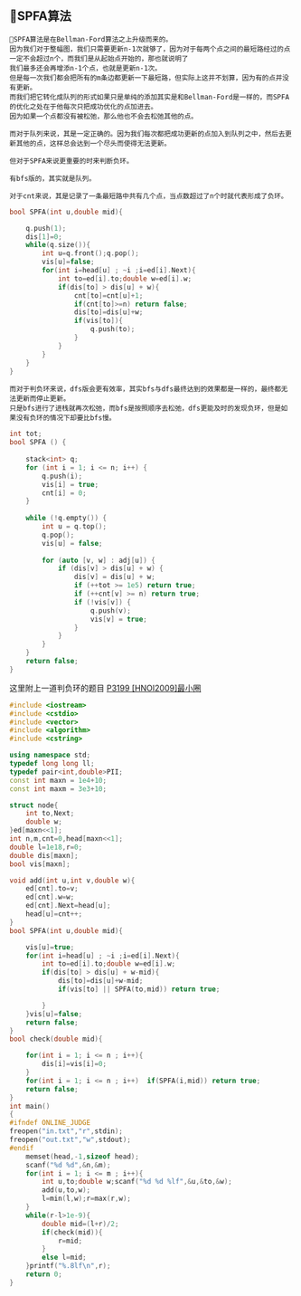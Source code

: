## 🏁SPFA算法

    🥂SPFA算法是在Bellman-Ford算法之上升级而来的。
    因为我们对于整幅图，我们只需要更新n-1次就够了，因为对于每两个点之间的最短路经过的点一定不会超过n个，而我们是从起始点开始的，那也就说明了
    我们最多还会再增添n-1个点，也就是更新n-1次。
    但是每一次我们都会把所有的m条边都更新一下最短路，但实际上这并不划算，因为有的点并没有更新。
    而我们把它转化成队列的形式如果只是单纯的添加其实是和Bellman-Ford是一样的，而SPFA的优化之处在于他每次只把成功优化的点加进去。
    因为如果一个点都没有被松弛，那么他也不会去松弛其他的点。
    
    而对于队列来说，其是一定正确的。因为我们每次都把成功更新的点加入到队列之中，然后去更新其他的点，这样总会达到一个尽头而使得无法更新。
    
    但对于SPFA来说更重要的时来判断负环。
    
    有bfs版的，其实就是队列。
    
    对于cnt来说，其是记录了一条最短路中共有几个点，当点数超过了n个时就代表形成了负环。
    
```C++
bool SPFA(int u,double mid){

    q.push(1);
    dis[1]=0;
    while(q.size()){
        int u=q.front();q.pop();
        vis[u]=false;
        for(int i=head[u] ; ~i ;i=ed[i].Next){
            int to=ed[i].to;double w=ed[i].w;
            if(dis[to] > dis[u] + w){
                cnt[to]=cnt[u]+1;
                if(cnt[to]>=n) return false;
                dis[to]=dis[u]+w;
                if(vis[to]){
                    q.push(to);
                }
            }
        }
    }
}
```

    而对于判负环来说，dfs版会更有效率，其实bfs与dfs最终达到的效果都是一样的，最终都无法更新而停止更新。
    只是bfs进行了进栈就再次松弛，而bfs是按照顺序去松弛，dfs更能及时的发现负环，但是如果没有负环的情况下却要比bfs慢。
```C++
int tot;
bool SPFA () {
	
	stack<int> q;
	for (int i = 1; i <= n; i++) {
		q.push(i);
		vis[i] = true;
		cnt[i] = 0;
	}
	
	while (!q.empty()) {
		int u = q.top();
		q.pop();
		vis[u] = false;
		
		for (auto [v, w] : adj[u]) {
			if (dis[v] > dis[u] + w) {
				dis[v] = dis[u] + w;
				if (++tot >= 1e5) return true; 
				if (++cnt[v] >= n) return true;
				if (!vis[v]) {
					q.push(v);
					vis[v] = true;
				}
			}
		}
	}
	return false;
}
```

这里附上一道判负环的题目
[P3199 [HNOI2009]最小圈](https://www.luogu.com.cn/problem/P3199)

```C++
#include <iostream>
#include <cstdio>
#include <vector>
#include <algorithm>
#include <cstring>

using namespace std;
typedef long long ll;
typedef pair<int,double>PII;
const int maxn = 1e4+10;
const int maxm = 3e3+10;

struct node{
    int to,Next;
    double w;
}ed[maxn<<1];
int n,m,cnt=0,head[maxn<<1];
double l=1e18,r=0;
double dis[maxn];
bool vis[maxn];

void add(int u,int v,double w){
    ed[cnt].to=v;
    ed[cnt].w=w;
    ed[cnt].Next=head[u];
    head[u]=cnt++;
}
bool SPFA(int u,double mid){

    vis[u]=true;
    for(int i=head[u] ; ~i ;i=ed[i].Next){
        int to=ed[i].to;double w=ed[i].w;
        if(dis[to] > dis[u] + w-mid){
            dis[to]=dis[u]+w-mid;
            if(vis[to] || SPFA(to,mid)) return true;

        }
    }vis[u]=false;
    return false;
}
bool check(double mid){

    for(int i = 1; i <= n ; i++){
        dis[i]=vis[i]=0;
    }
    for(int i = 1; i <= n ; i++)  if(SPFA(i,mid)) return true;
    return false;
}
int main()
{   
#ifndef ONLINE_JUDGE
freopen("in.txt","r",stdin);
freopen("out.txt","w",stdout);
#endif
    memset(head,-1,sizeof head);
    scanf("%d %d",&n,&m);
    for(int i = 1; i <= m ; i++){
        int u,to;double w;scanf("%d %d %lf",&u,&to,&w);
        add(u,to,w);
        l=min(l,w);r=max(r,w);
    }
    while(r-l>1e-9){
        double mid=(l+r)/2;
        if(check(mid)){
            r=mid;
        }
        else l=mid;
    }printf("%.8lf\n",r);
    return 0;
}
```
